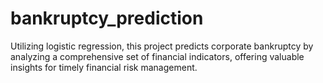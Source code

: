 # bankruptcy_prediction
Utilizing logistic regression, this project predicts corporate bankruptcy by analyzing a comprehensive set of financial indicators, offering valuable insights for timely financial risk management.
